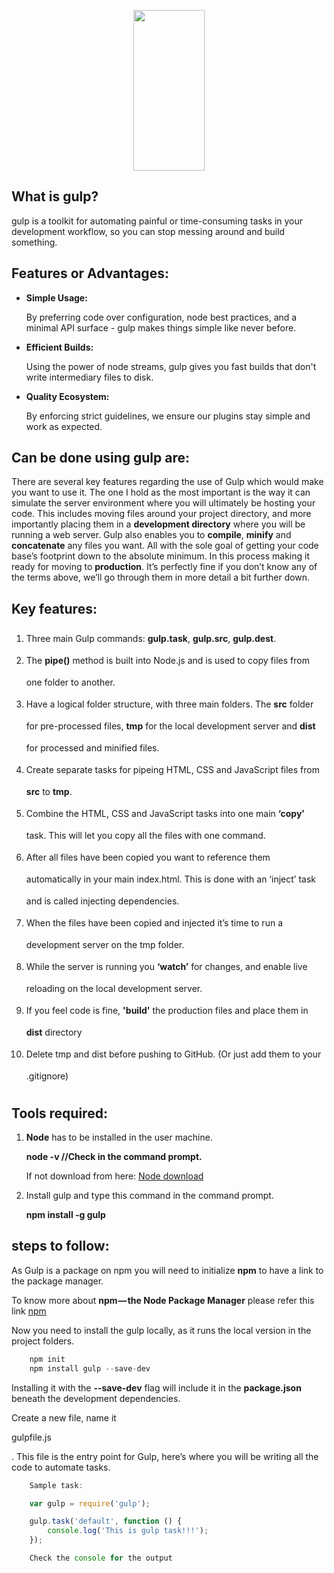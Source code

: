 <p align="center">
  <a href="http://gulpjs.com" rel="nofollow">
    <img src="https://raw.githubusercontent.com/gulpjs/artwork/master/gulp-2x.png" style="max-width:100%;" width="114" height="257">
  </a>
</p>

## What is gulp?
<p>gulp is a toolkit for automating painful or time-consuming tasks in your development workflow, so you can stop messing around and build something. </p>

## Features or Advantages:

<ul>
	<li><b>Simple Usage: </b> <p>By preferring code over configuration, node best practices, and a minimal API surface - gulp makes things simple like never before. </p></li>
	<li><b>Efficient Builds: </b> <p>Using the power of node streams, gulp gives you fast builds that don't write intermediary files to disk. </p></li>
	<li><b>Quality Ecosystem: </b> <p>By enforcing strict guidelines, we ensure our plugins stay simple and work as expected.  </p></li>
</ul>

## Can be done using gulp are:
<p>There are several key features regarding the use of Gulp which would make you want to use it. The one I hold as the most important is the way it can simulate the server environment where you will ultimately be hosting your code. This includes moving files around your project directory, and more importantly placing them in a <b>development directory</b> where you will be running a web server. Gulp also enables you to <b>compile</b>, <b>minify</b> and <b>concatenate</b> any files you want. All with the sole goal of getting your code base’s footprint down to the absolute minimum. In this process making it ready for moving to <b>production</b>. It’s perfectly fine if you don’t know any of the terms above, we’ll go through them in more detail a bit further down.</p>

## Key features:

<ol style="line-height: 2.5">
	<li>Three main Gulp commands: <b>gulp.task</b>, <b>gulp.src</b>, <b>gulp.dest</b>.</li>
	<li>The <b>pipe()</b> method is built into Node.js and is used to copy files from one folder to another.</li>
	<li>Have a logical folder structure, with three main folders. The <b>src</b> folder for pre-processed files, <b>tmp</b> for the local development server and <b>dist</b> for processed and minified files.</li>
	<li>Create separate tasks for pipeing HTML, CSS and JavaScript files from <b>src</b> to <b>tmp</b>.</li>
	<li>Combine the HTML, CSS and JavaScript tasks into one main <b>‘copy’</b> task. This will let you copy all the files with one command.</li>
	<li>After all files have been copied you want to reference them automatically in your main index.html. This is done with an ‘inject’ task and is called injecting dependencies.</li>
	<li>When the files have been copied and injected it’s time to run a development server on the tmp folder.</li>
	<li>While the server is running you <b>‘watch’</b> for changes, and enable live reloading on the local development server.</li>
	<li>If you feel code is fine, <b>'build'</b> the production files and place them in <b>dist</b> directory</li>
	<li>Delete tmp and dist before pushing to GitHub. (Or just add them to your .gitignore)</li>
</ol>


## Tools required:
<ol>
	<li> <b>Node</b> has to be installed in the user machine. 
			<p><b>node -v //Check in the command prompt.</b></p>
		<p>If not download from here: <a href="https://nodejs.org/en/download/"> Node download</a></p>
	</li>
	<li>
		Install gulp and type this command in the command prompt.
		<p><b>npm install -g gulp</b></p>
	</li>
</ol>

## steps to follow:

<p>As Gulp is a package on npm you will need to initialize <b>npm</b> to have a link to the package manager.</p>
<p>To know more about <b>npm — the Node Package Manager</b> please refer this link <a href="https://www.npmjs.com/">npm</a></p>

<p>Now you need to install the gulp locally, as it runs the local version in the project folders.</p>

```js
	npm init
	npm install gulp --save-dev
```

Installing it with the <b>--save-dev</b> flag will include it in the <b>package.json</b> beneath the development dependencies.

<p>Create a new file, name it <p>gulpfile.js</p>. This file is the entry point for Gulp, here’s where you will be writing all the code to automate tasks.</p>

```js
	Sample task:

	var gulp = require('gulp');

	gulp.task('default', function () {
  		console.log('This is gulp task!!!');
	});

	Check the console for the output
```